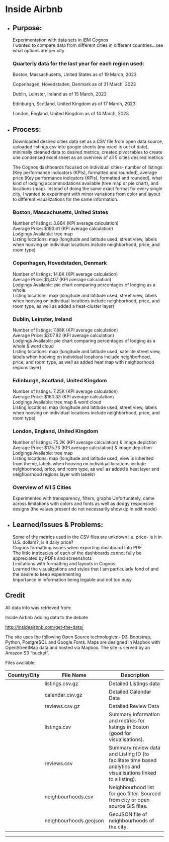 # Inside Airbnb

- ## Purpose:
  Experimentation with data sets in IBM Cognos\
  I wanted to compare data from different cities in different countries...see what options are per city
  
  ### Quarterly data for the last year for each region used:

    Boston, Massachusetts, United States as of 19 March, 2023

    Copenhagen, Hovedstaden, Denmark as of 31 March, 2023

    Dublin, Leinster, Ireland as of 15 March, 2023

    Edinburgh, Scotland, United Kingdom as of 17 March, 2023

    London, England, United Kingdom as of 14 March, 2023

- ## Process:
  Downloaded desired cities data set as a CSV file from open data source, uploaded listings.csv into google sheets (my excel is out of date), minimally cleaned data to desired metrics, created pivot tables to create one condensed excel sheet as an overview of all 5 cities desired metrics

  The Cognos dashboards focused on individual cities- number of listings [Key performance indicators (KPIs), formatted and rounded], average price [Key performance indicators (KPIs), formatted and rounded], what kind of lodging accommodations available (tree map or pie chart), and locations (map). Instead of doing the same exact format for every single city, I wanted to experiment with minor variations from color and layout to different visualizations for the same information.

  ### Boston, Massachusetts, United States
  Number of listings: 3.86K (KPI average calculation)\
  Average Price: $190.61 (KPI average calculation)\
  Lodgings Available: tree map\
  Listing locations: map (longitude and latitude used, street view, labels when hooving on individual locations include neighborhood, price, and room type)

  ### Copenhagen, Hovedstaden, Denmark
  Number of listings: 14.8K (KPI average calculation)\
  Average Price: $1,407 (KPI average calculation)\
  Lodgings Available: pie chart comparing percentages of lodging as a whole\
  Listing locations: map (longitude and latitude used, street view, labels when hooving on individual locations include neighborhood, price, and room type, as well as added a heat-cluster layer)
  
  ### Dublin, Leinster, Ireland
  Number of listings: 7.88K (KPI average calculation)\
  Average Price: $207.92 (KPI average calculation)\
  Lodgings Available: pie chart comparing percentages of lodging as a whole & word cloud\
  Listing locations: map (longitude and latitude used, satellite street view, labels when hooving on individual locations include neighborhood, price, and room type, as well as added heat map with neighborhood regions layer)

  ### Edinburgh, Scotland, United Kingdom
  Number of listings: 7.25K (KPI average calculation)\
  Average Price: $160.33 (KPI average calculation)\
  Lodgings Available: tree map & word cloud\
  Listing locations: map (longitude and latitude used, street view, labels when hooving on individual locations include neighborhood, price, and room type)

  ### London, England, United Kingdom
  Number of listings: 75.2K (KPI average calculation) & image depiction\
  Average Price: $175.73 (KPI average calculation) & image depiction\
  Lodgings Available: tree map\
  Listing locations: map (longitude and latitude used, view is inherited from theme, labels when hooving on individual locations include neighborhood, price, and room type, as well as added a heat layer and neighborhood regions layer with labels)

  ### Overview of All 5 Cities
  Experimented with transparency, filters, graphs
  Unfortunately, came across limitations with colors and fonts as well as dodgy responsive designs (the values present do not necessarily show up in edit mode)


  
- ## Learned/Issues & Problems:
  Some of the metrics used in the CSV files are unknown i.e. price- is it in U.S. dollars?, is it daily price?\
  Cognos formatting issues when exporting dashboard into PDF\
  The little intricacies of each of the dashboards cannot fully be appreciated by PDFs and screenshots\
  Limitations with formatting and layouts in Cognos\
  Learned the visualizations and styles that I am particularly fond of and the desire to keep experimenting\
  Importance in information being legable and not too busy



## Credit

All data info was retrieved from:

Inside Airbnb
Adding data to the debate

http://insideairbnb.com/get-the-data/

The site uses the following Open Source technologies:- D3, Bootstrap, Python, PostgreSQL and Google Fonts.
Maps are designed in Mapbox with OpenStreetMap data and hosted via Mapbox.
The site is served by an Amazon S3 "bucket".

Files available:

| Country/City | File Name | Description |
| ----------- | ----------- | -------- | 
|     	     | listings.csv.gz	|         Detailed Listings data |
|     	     | calendar.csv.gz	|         Detailed Calendar Data |
|     	     | reviews.csv.gz	|         Detailed Review Data |
|     	     | listings.csv	|         Summary information and metrics for listings in Boston (good for visualisations). |
|     	     | reviews.csv	|         Summary review data and Listing ID (to facilitate time based analytics and visualisations linked to a listing). |
|     	     | neighbourhoods.csv |    Neighbourhood list for geo filter. Sourced from city or open source GIS files. |
|     	     | neighbourhoods.geojson	|    GeoJSON file of neighbourhoods of the city. |

_____________________________________



